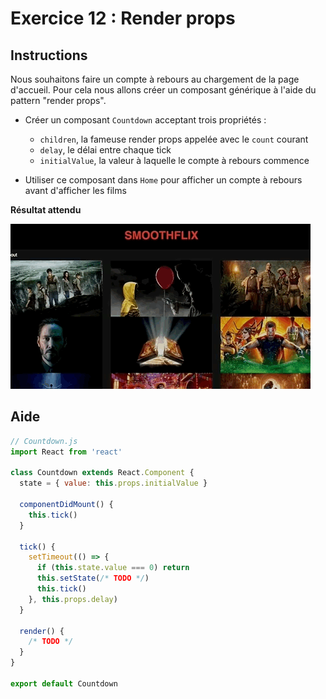 # Exercice 12 : Render props

## Instructions

Nous souhaitons faire un compte à rebours au chargement de la page d'accueil. Pour cela nous allons créer un composant générique à l'aide du pattern "render props".

- Créer un composant `Countdown` acceptant trois propriétés :

  - `children`, la fameuse render props appelée avec le `count` courant
  - `delay`, le délai entre chaque tick
  - `initialValue`, la valeur à laquelle le compte à rebours commence

- Utiliser ce composant dans `Home` pour afficher un compte à rebours avant d'afficher les films

**Résultat attendu**

![Résultat](ex-12-result.gif)

## Aide

```js
// Countdown.js
import React from 'react'

class Countdown extends React.Component {
  state = { value: this.props.initialValue }

  componentDidMount() {
    this.tick()
  }

  tick() {
    setTimeout(() => {
      if (this.state.value === 0) return
      this.setState(/* TODO */)
      this.tick()
    }, this.props.delay)
  }

  render() {
    /* TODO */
  }
}

export default Countdown
```

